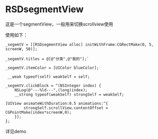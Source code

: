 # RSDsegmentView
这是一个segmentView，一般用来切换scrollview使用

使用如下：

    _segemtV = [[RSDsegmentView alloc] initWithFrame:CGRectMake(0, 5, screenW, 50)];

    _segemtV.titles = @[@"分类",@"我的"];`

    _segemtV.itemColor = [UIColor blueColor];

	 __weak typeof(self) weakSelf = self;
   
    _segemtV.clickBlock = ^(NSInteger index) {
        NSLog(@"---%ld---",(long)index);
        __strong typeof(weakSelf) strongSelf = weakSelf;
        
    [UIView animateWithDuration:0.5 animations:^{
            strongSelf.scrollView.contentOffset = CGPointMake(index*screenW,0);
        }];
    };
    
详见demo
